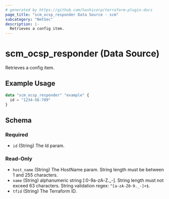 ```yaml
---
# generated by https://github.com/hashicorp/terraform-plugin-docs
page_title: "scm_ocsp_responder Data Source - scm"
subcategory: "NetSec"
description: |-
  Retrieves a config item.
---
```


# scm_ocsp_responder (Data Source)

Retrieves a config item.

## Example Usage

```terraform
data "scm_ocsp_responder" "example" {
  id = "1234-56-789"
}
```

<!-- schema generated by tfplugindocs -->
## Schema

### Required

- `id` (String) The Id param.

### Read-Only

- `host_name` (String) The HostName param. String length must be between 1 and 255 characters.
- `name` (String) alphanumeric string [:0-9a-zA-Z._-]. String length must not exceed 63 characters. String validation regex: `^[a-zA-Z0-9._-]+$`.
- `tfid` (String) The Terraform ID.
